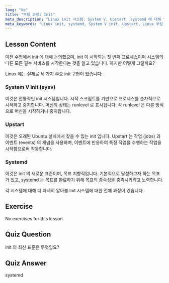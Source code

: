 ```yaml
---
lang: "ko"
title: "부팅 과정: Init"
meta_description: "Linux init 시스템: System V, Upstart, systemd 에 대해 알아보세요. 부팅 과정에서의 역할과 서비스 관리 방법을 이해하세요. Linux 여정을 시작하세요!"
meta_keywords: "Linux init, systemd, System V init, Upstart, Linux 부팅 과정, Linux 튜토리얼, 초보자 Linux, Linux 가이드"
---
```


## Lesson Content

이전 수업에서 init 에 대해 논의했으며, init 이 시작되는 첫 번째 프로세스이며 시스템의 다른 모든 필수 서비스를 시작한다는 것을 알고 있습니다. 하지만 어떻게 그럴까요?

Linux 에는 실제로 세 가지 주요 init 구현이 있습니다:

### System V init (sysv)

이것은 전통적인 init 시스템입니다. 시작 스크립트를 기반으로 프로세스를 순차적으로 시작하고 중지합니다. 머신의 상태는 runlevel 로 표시됩니다. 각 runlevel 은 다른 방식으로 머신을 시작하거나 중지합니다.

### Upstart

이것은 오래된 Ubuntu 설치에서 찾을 수 있는 init 입니다. Upstart 는 작업 (jobs) 과 이벤트 (events) 의 개념을 사용하며, 이벤트에 반응하여 특정 작업을 수행하는 작업을 시작함으로써 작동합니다.

### Systemd

이것은 init 의 새로운 표준이며, 목표 지향적입니다. 기본적으로 달성하고자 하는 목표가 있고, systemd 는 목표를 완료하기 위해 목표의 종속성을 충족시키려고 노력합니다.

각 시스템에 대해 더 자세히 알아볼 Init 시스템에 대한 전체 과정이 있습니다.

## Exercise

No exercises for this lesson.

## Quiz Question

init 의 최신 표준은 무엇입요?

## Quiz Answer

systemd
